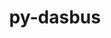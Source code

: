 ---
title: "py-dasbus"
layout: cache
categories: [package, develop]
meta: {"compilers": ["gcc@=11.4.0"], "num_specs": 12, "num_specs_by_stack": {"e4s": 12, "root": 12}, "oss": ["ubuntu22.04"], "platforms": ["linux"], "stacks": ["e4s", "root"], "targets": ["x86_64_v3"], "versions": ["1.7"]}
spec_details: [{"compiler": "gcc@=11.4.0", "hash": "2h6nzk6pwq5uvqxvy2yb7mfhg7sfm5wk", "os": "ubuntu22.04", "platform": "linux", "size": "-", "stacks": ["e4s", "root"], "target": "x86_64_v3", "variants": ["build_system=python_pip"], "versions": ["1.7"]}, {"compiler": "gcc@=11.4.0", "hash": "3pdserrufn2nsciojptqsof45ycpxwvz", "os": "ubuntu22.04", "platform": "linux", "size": "-", "stacks": ["e4s", "root"], "target": "x86_64_v3", "variants": ["build_system=python_pip"], "versions": ["1.7"]}, {"compiler": "gcc@=11.4.0", "hash": "5gjjhfa5bat64ohv2ror2rjw7t3zfq7m", "os": "ubuntu22.04", "platform": "linux", "size": "-", "stacks": ["e4s", "root"], "target": "x86_64_v3", "variants": ["build_system=python_pip"], "versions": ["1.7"]}, {"compiler": "gcc@=11.4.0", "hash": "cl2eisapxelag4dzawwcn4hiyu32ccf7", "os": "ubuntu22.04", "platform": "linux", "size": "-", "stacks": ["e4s", "root"], "target": "x86_64_v3", "variants": ["build_system=python_pip"], "versions": ["1.7"]}, {"compiler": "gcc@=11.4.0", "hash": "gnnmpm77ybllv7ebdzf57pjoqwq5fqfi", "os": "ubuntu22.04", "platform": "linux", "size": "-", "stacks": ["e4s", "root"], "target": "x86_64_v3", "variants": ["build_system=python_pip"], "versions": ["1.7"]}, {"compiler": "gcc@=11.4.0", "hash": "ihba37m64sr7nh4u3f7uagf6d5hj34ox", "os": "ubuntu22.04", "platform": "linux", "size": "-", "stacks": ["e4s", "root"], "target": "x86_64_v3", "variants": ["build_system=python_pip"], "versions": ["1.7"]}, {"compiler": "gcc@=11.4.0", "hash": "mvlpjsy2kkd527yasa3y7sdwfqbnljkr", "os": "ubuntu22.04", "platform": "linux", "size": "-", "stacks": ["e4s", "root"], "target": "x86_64_v3", "variants": ["build_system=python_pip"], "versions": ["1.7"]}, {"compiler": "gcc@=11.4.0", "hash": "ohtmbtxlgiceait76gdksgvtv6k6vlkg", "os": "ubuntu22.04", "platform": "linux", "size": "-", "stacks": ["e4s", "root"], "target": "x86_64_v3", "variants": ["build_system=python_pip"], "versions": ["1.7"]}, {"compiler": "gcc@=11.4.0", "hash": "viem22wnikugzopkf27piit2lklfcmhm", "os": "ubuntu22.04", "platform": "linux", "size": "-", "stacks": ["e4s", "root"], "target": "x86_64_v3", "variants": ["build_system=python_pip"], "versions": ["1.7"]}, {"compiler": "gcc@=11.4.0", "hash": "w6vhadwcjb3s2po52kzhtyufwoaondts", "os": "ubuntu22.04", "platform": "linux", "size": "-", "stacks": ["e4s", "root"], "target": "x86_64_v3", "variants": ["build_system=python_pip"], "versions": ["1.7"]}, {"compiler": "gcc@=11.4.0", "hash": "wsorzpsjhgfismqirgfmhspkoqpa3auo", "os": "ubuntu22.04", "platform": "linux", "size": "-", "stacks": ["e4s", "root"], "target": "x86_64_v3", "variants": ["build_system=python_pip"], "versions": ["1.7"]}, {"compiler": "gcc@=11.4.0", "hash": "z5vs67mognz65gzjfvu4uuhsi5jrtnj7", "os": "ubuntu22.04", "platform": "linux", "size": "-", "stacks": ["e4s", "root"], "target": "x86_64_v3", "variants": ["build_system=python_pip"], "versions": ["1.7"]}]
---